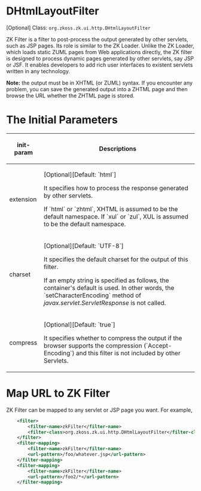 # DHtmlLayoutFilter

[Optional] Class: `org.zkoss.zk.ui.http.DHtmlLayoutFilter`

ZK Filter is a filter to post-process the output generated by other
servlets, such as JSP pages. Its role is similar to the ZK Loader.
Unlike the ZK Loader, which loads static ZUML pages from Web
applications directly, the ZK filter is designed to process dynamic
pages generated by other servlets, say JSP or JSF. It enables developers
to add rich user interfaces to existent servlets written in any
technology.

**Note:** the output must be in XHTML (or ZUML) syntax. If you encounter
any problem, you can save the generated output into a ZHTML page and
then browse the URL whether the ZHTML page is stored.

# The Initial Parameters

<table>
<thead>
<tr class="header">
<th><center>
<p>init-param</p>
</center></th>
<th><center>
<p>Descriptions</p>
</center></th>
</tr>
</thead>
<tbody>
<tr class="odd">
<td><p>extension</p></td>
<td><p>[Optional][Default: `html`]</p>
<p>It specifies how to process the response generated by other
servlets.</p>
<p>If `html` or `zhtml`, XHTML is assumed to be
the default namespace. If `xul` or `zul`, XUL is
assumed to be the default namespace.</p></td>
</tr>
<tr class="even">
<td><p>charset</p></td>
<td><p>[Optional][Default: `UTF-8`]</p>
<p>It specifies the default charset for the output of this filter.</p>
<p>If an empty string is specified as follows, the container's default
is used. In other words, the `setCharacterEncoding` method of
<em>javax.servlet.ServletResponse</em> is not called.</p>
<p><param-value></param-value></p></td>
</tr>
<tr class="odd">
<td><p>compress</p></td>
<td><p>[Optional][Default: `true`]</p>
<p>It specifies whether to compress the output if the browser supports
the compression (`Accept-Encoding`) and this filter is not
included by other Servlets.</p></td>
</tr>
</tbody>
</table>

# Map URL to ZK Filter

ZK Filter can be mapped to any servlet or JSP page you want. For
example,

```xml
    <filter>
        <filter-name>zkFilter</filter-name>
        <filter-class>org.zkoss.zk.ui.http.DHtmlLayoutFilter</filter-class>
    </filter>
    <filter-mapping>
        <filter-name>zkFilter</filter-name>
        <url-pattern>/foo/whatever.jsp</url-pattern>
    </filter-mapping>
    <filter-mapping>
        <filter-name>zkFilter</filter-name>
        <url-pattern>/foo2/*</url-pattern>
    </filter-mapping>
```


